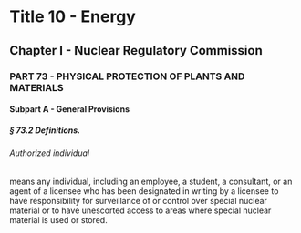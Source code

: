 
# Title 10 - Energy
## Chapter I - Nuclear Regulatory Commission
### PART 73 - PHYSICAL PROTECTION OF PLANTS AND MATERIALS
#### Subpart A - General Provisions
##### § 73.2 Definitions.
###### Authorized individual

means any individual, including an employee, a student, a consultant, or an agent of a licensee who has been designated in writing by a licensee to have responsibility for surveillance of or control over special nuclear material or to have unescorted access to areas where special nuclear material is used or stored.
